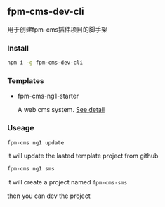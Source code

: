 ## fpm-cms-dev-cli
用于创建fpm-cms插件项目的脚手架

### Install
```bash
npm i -g fpm-cms-dev-cli
```

### Templates

- fpm-cms-ng1-starter

  A web cms system. [See detail](https://github.com/team4yf/fpm-cms-ng1-starter)

### Useage
```bash
fpm-cms ng1 update
```

it will update the lasted template project from github

```bash
fpm-cms ng1 sms
```

it will create a project named `fpm-cms-sms`

then you can dev the project